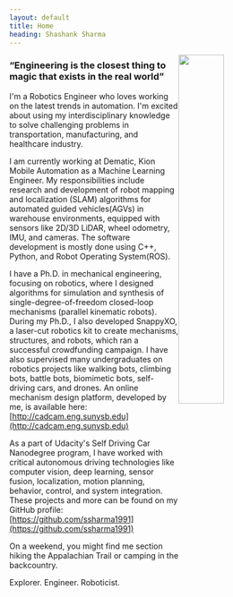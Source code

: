 ```yaml
---
layout: default
title: Home
heading: Shashank Sharma
---
```


<div>
    <img src="../assets/shashank.png" class="center" style="width:40%;float:right;max-width:250px">
</div>


### “Engineering is the closest thing to magic that exists in the real world”

I'm a Robotics Engineer who loves working on the latest trends in automation. I'm excited about using my interdisciplinary knowledge to solve challenging problems in transportation, manufacturing, and healthcare industry.

I am currently working at Dematic, Kion Mobile Automation as a Machine Learning Engineer. My responsibilities include research and development of robot mapping and localization (SLAM) algorithms for automated guided vehicles(AGVs) in warehouse environments, equipped with sensors like 2D/3D LiDAR, wheel odometry, IMU, and cameras. The software development is mostly done using C++, Python, and Robot Operating System(ROS).

I have a Ph.D. in mechanical engineering, focusing on robotics, where I designed algorithms for simulation and synthesis of single-degree-of-freedom closed-loop mechanisms (parallel kinematic robots). During my Ph.D., I also developed SnappyXO, a laser-cut robotics kit to create mechanisms, structures, and robots, which ran a successful crowdfunding campaign. I have also supervised many undergraduates on robotics projects like walking bots, climbing bots, battle bots, biomimetic bots, self-driving cars, and drones. An online mechanism design platform, developed by me, is available here: [http://cadcam.eng.sunysb.edu](http://cadcam.eng.sunysb.edu)

As a part of Udacity's Self Driving Car Nanodegree program, I have worked with critical autonomous driving technologies like computer vision, deep learning, sensor fusion, localization, motion planning, behavior, control, and system integration. These projects and more can be found on my GitHub profile: [https://github.com/ssharma1991](https://github.com/ssharma1991) 

On a weekend, you might find me section hiking the Appalachian Trail or camping in the backcountry. 

Explorer. Engineer. Roboticist.